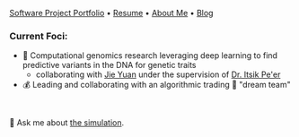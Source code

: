 [Software Project Portfolio](https://unique-divine.github.io/projects/) • [Resume](https://unique-divine.github.io/resume_public.pdf) • [About Me](https://unique-divine.github.io/about/) • [Blog](https://unique-divine.github.io/)   

### Current Foci:
- 🧬 Computational genomics research leveraging deep learning to find predictive variants in the DNA for genetic traits
  - collaborating with [Jie Yuan](https://www.linkedin.com/in/jie-yuan-03429973/) under the supervision of [Dr. Itsik Pe'er](https://www.engineering.columbia.edu/faculty/itsik-peer)
- 💰 Leading and collaborating with an algorithmic trading 👯 "dream team" 

<br />

💬 Ask me about [the simulation](https://youtu.be/ZFID_rgzE_Y).

<!--
[<img align="left" alt="codeSTACKr.com" width="22px" src="https://raw.githubusercontent.com/iconic/open-iconic/master/svg/globe.svg" />][website]
[<img align="left" alt="codeSTACKr | LinkedIn" width="22px" src="https://cdn.jsdelivr.net/npm/simple-icons@v3/icons/linkedin.svg" />][linkedin]



[website]: https://unique-divine.github.io/projects/
[linkedin]: https://www.linkedin.com/in/unique-divine/
-->

<!--
**Unique-Divine/Unique-Divine** is a ✨ _special_ ✨ repository because its `README.md` (this file) appears on your GitHub profile.
Here are some ideas to get you started:

### Greetings, human 👋
- 🔭 I’m currently working on ...
- 🌱 I’m currently learning ...
- 👯 I’m looking to collaborate on ...
- 🤔 I’m looking for help with ...
- 💬 Ask me about ...Anki and language learning Japanese learning.
- 📫 How to reach me: ...
- 😄 Pronouns: ...
- ⚡ Fun fact: ...
-->
